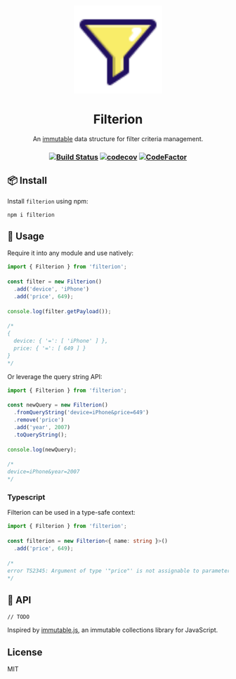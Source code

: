 <p align="center"><img width="200" src="/assets/logo.svg?sanitize=true"></p>
<h1 align="center">Filterion</h1>
<div align="center">
An <a href="https://en.wikipedia.org/wiki/Immutable_object">immutable</a> data structure for filter criteria management.
</div>
<h3 align="center">

[![Build Status](https://travis-ci.com/prilutskiy/filterion.svg?branch=master)](https://travis-ci.com/prilutskiy/filterion)
[![codecov](https://codecov.io/gh/prilutskiy/filterion/branch/master/graph/badge.svg)](https://codecov.io/gh/prilutskiy/filterion)
[![CodeFactor](https://www.codefactor.io/repository/github/prilutskiy/filterion/badge)](https://www.codefactor.io/repository/github/prilutskiy/filterion)

</h3>

## 📦 Install

Install `filterion` using npm:

```
npm i filterion
```

## 🔨 Usage

Require it into any module and use natively:

```javascript
import { Filterion } from 'filterion';

const filter = new Filterion()
  .add('device', 'iPhone')
  .add('price', 649);

console.log(filter.getPayload());

/*
{
  device: { '=': [ 'iPhone' ] },
  price: { '=': [ 649 ] }
}
*/
```

Or leverage the query string API:
```javascript
import { Filterion } from 'filterion';

const newQuery = new Filterion()
  .fromQueryString('device=iPhone&price=649')
  .remove('price')
  .add('year', 2007)
  .toQueryString();

console.log(newQuery);

/*
device=iPhone&year=2007
*/

```

### Typescript

Filterion can be used in a type-safe context:

```typescript
import { Filterion } from 'filterion';

const filterion = new Filterion<{ name: string }>()
  .add('price', 649);

/*
error TS2345: Argument of type '"price"' is not assignable to parameter of type '"name"'.
*/

```

## 📖 API

```
// TODO
```

Inspired by [immutable.js](https://github.com/immutable-js/immutable-js), an immutable collections library for JavaScript.

## License
MIT
